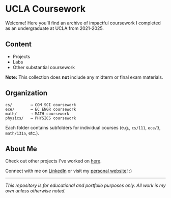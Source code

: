 # UCLA Coursework 

Welcome! Here you'll find an archive of impactful coursework I completed as an undergraduate at UCLA from 2021-2025.

## Content

- Projects
- Labs
- Other substantial coursework

**Note:** This collection does **not** include any midterm or final exam materials.

## Organization
```plaintext
cs/        → COM SCI coursework
ece/       → EC ENGR coursework
math/      → MATH coursework
physics/   → PHYSICS coursework
```

Each folder contains subfolders for individual courses (e.g., `cs/111`, `ece/3`, `math/131a`, etc.).

## About Me

Check out other projects I've worked on [here](https://github.com/lanachloelim). 

Connect with me on [LinkedIn](https://www.linkedin.com/in/lana-chloe-lim-8b871a221/) or visit my [personal website](https://lanachloelim.github.io)! :)

---

*This repository is for educational and portfolio purposes only. All work is my own unless otherwise noted.*
